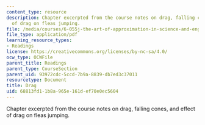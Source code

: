 ```yaml
---
content_type: resource
description: Chapter excerpted from the course notes on drag, falling cones, and effect
  of drag on fleas jumping.
file: /media/courses/6-055j-the-art-of-approximation-in-science-and-engineering-spring-2008/68813fd11b8a965e161def70e0ec5604_feb29.pdf
file_type: application/pdf
learning_resource_types:
- Readings
license: https://creativecommons.org/licenses/by-nc-sa/4.0/
ocw_type: OCWFile
parent_title: Readings
parent_type: CourseSection
parent_uid: 93972cdc-5ccd-7b9a-8839-db7ed3c37011
resourcetype: Document
title: Drag
uid: 68813fd1-1b8a-965e-161d-ef70e0ec5604
---
```

Chapter excerpted from the course notes on drag, falling cones, and effect of drag on fleas jumping.